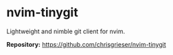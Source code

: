 # nvim-tinygit

Lightweight and nimble git client for nvim.

**Repository:** <https://github.com/chrisgrieser/nvim-tinygit>

<!-- vim: set ft=markdown: -->